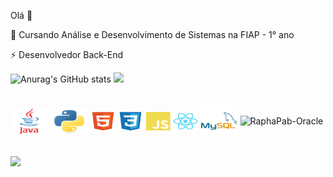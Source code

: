 Olá 👋


📝 Cursando Análise e Desenvolvimento de Sistemas na FIAP - 1° ano


⚡ Desenvolvedor Back-End


 ![Anurag's GitHub stats](https://github-readme-stats.vercel.app/api?username=RaphaPab&show_icons=true&theme=highcontrast)
<img height="195em" src="https://github-readme-stats.vercel.app/api/top-langs/?username=RaphaPab&layout=compact&langs_count=7&theme=highcontrast&include_all_commits=true"/>


<div style="display: inline_block"><br>
  <img align="center" alt="RaphaPab-JAVA" height="43" width="60" src="https://raw.githubusercontent.com/devicons/devicon/master/icons/java/java-original-wordmark.svg">
  <img align="center" alt="RaphaPab" height="43" width="60" src="https://raw.githubusercontent.com/devicons/devicon/master/icons/python/python-original.svg">
  <img align="center" alt="RaphaPab-HTML" height="30" width="40" src="https://raw.githubusercontent.com/devicons/devicon/master/icons/html5/html5-original.svg">
  <img align="center" alt="RaphaPab-CSS" height="30" width="40" src="https://raw.githubusercontent.com/devicons/devicon/master/icons/css3/css3-original.svg">
  <img align="center" alt="RaphaPab-Js" height="30" width="40" src="https://raw.githubusercontent.com/devicons/devicon/master/icons/javascript/javascript-plain.svg">
  <img align="center" alt="RaphaPab-REACT" height="30" width="40" src="https://raw.githubusercontent.com/devicons/devicon/master/icons/react/react-original.svg">
  <img align="center" alt="RaphaPab-MySQL" height="55" width="60" src="https://raw.githubusercontent.com/devicons/devicon/master/icons/mysql/mysql-original-wordmark.svg">
  <img align="center" alt="RaphaPab-Oracle" height="55" width="60" src="https://cdn.jsdelivr.net/gh/devicons/devicon/icons/oracle/oracle-original.svg">
  
   
##

<div> 
  
 <a href="https://www.linkedin.com/in/raphael-pabst-0bb113268/" target="_blank"><img src="https://img.shields.io/badge/-LinkedIn-%230077B5?style=for-the-badge&logo=linkedin&logoColor=white" target="_blank"></a>


 </div>
